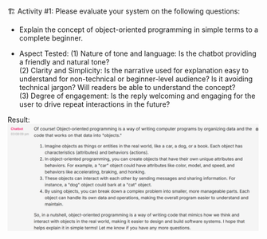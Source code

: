 
🏗️ Activity #1:
Please evaluate your system on the following questions:


* Explain the concept of object-oriented programming in simple terms to a complete beginner.  


* Aspect Tested: 
(1) Nature of tone and language: Is the chatbot providing a friendly and natural tone?  
(2) Clarity and Simplicity: Is the narrative used for explanation easy to understand for non-technical or beginner-level audience? Is it avoiding technical jargon? Will readers be able to understand the concept?  
(3) Degree of engagement: Is the reply welcoming and engaging for the user to drive repeat interactions in the future?  


Result:
![Question 1 ](images/answer001.png "Answer 1")
